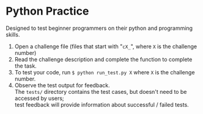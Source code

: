# Python Practice

Designed to test beginner programmers on their python and programming skills.

1. Open a challenge file (files that start with "`cX_`", where `X` is the challenge number)
2. Read the challenge description and complete the function to complete the task.
3. To test your code, run `$ python run_test.py X` where `X` is the challenge number.
4. Observe the test output for feedback.
\
The `tests/` directory contains the test cases, but doesn't need to be accessed by users;\
test feedback will provide information about successful / failed tests.
